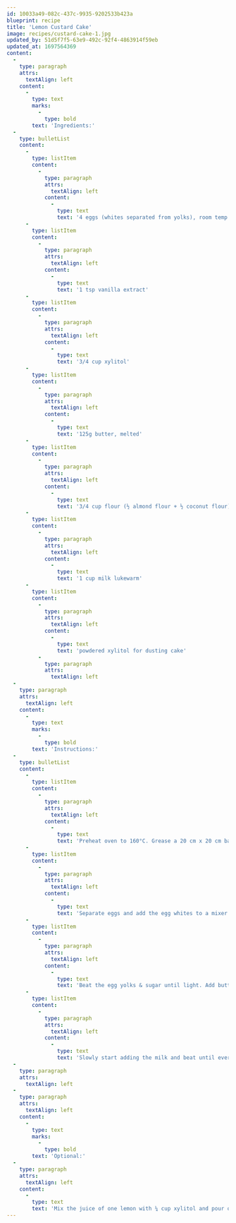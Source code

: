 ```yaml
---
id: 10033a49-082c-437c-9935-9202533b423a
blueprint: recipe
title: 'Lemon Custard Cake'
image: recipes/custard-cake-1.jpg
updated_by: 51d5f7f5-63e9-492c-92f4-4863914f59eb
updated_at: 1697564369
content:
  -
    type: paragraph
    attrs:
      textAlign: left
    content:
      -
        type: text
        marks:
          -
            type: bold
        text: 'Ingredients:'
  -
    type: bulletList
    content:
      -
        type: listItem
        content:
          -
            type: paragraph
            attrs:
              textAlign: left
            content:
              -
                type: text
                text: '4 eggs (whites separated from yolks), room temp'
      -
        type: listItem
        content:
          -
            type: paragraph
            attrs:
              textAlign: left
            content:
              -
                type: text
                text: '1 tsp vanilla extract'
      -
        type: listItem
        content:
          -
            type: paragraph
            attrs:
              textAlign: left
            content:
              -
                type: text
                text: '3/4 cup xylitol'
      -
        type: listItem
        content:
          -
            type: paragraph
            attrs:
              textAlign: left
            content:
              -
                type: text
                text: '125g butter, melted'
      -
        type: listItem
        content:
          -
            type: paragraph
            attrs:
              textAlign: left
            content:
              -
                type: text
                text: '3/4 cup flour (½ almond flour + ½ coconut flour)'
      -
        type: listItem
        content:
          -
            type: paragraph
            attrs:
              textAlign: left
            content:
              -
                type: text
                text: '1 cup milk lukewarm'
      -
        type: listItem
        content:
          -
            type: paragraph
            attrs:
              textAlign: left
            content:
              -
                type: text
                text: 'powdered xylitol for dusting cake'
          -
            type: paragraph
            attrs:
              textAlign: left
  -
    type: paragraph
    attrs:
      textAlign: left
    content:
      -
        type: text
        marks:
          -
            type: bold
        text: 'Instructions:'
  -
    type: bulletList
    content:
      -
        type: listItem
        content:
          -
            type: paragraph
            attrs:
              textAlign: left
            content:
              -
                type: text
                text: 'Preheat oven to 160°C. Grease a 20 cm x 20 cm baking dish.'
      -
        type: listItem
        content:
          -
            type: paragraph
            attrs:
              textAlign: left
            content:
              -
                type: text
                text: 'Separate eggs and add the egg whites to a mixer and beat egg whites stiff. Place egg whites in a bowl and set aside.'
      -
        type: listItem
        content:
          -
            type: paragraph
            attrs:
              textAlign: left
            content:
              -
                type: text
                text: 'Beat the egg yolks & sugar until light. Add butter and vanilla. Beat for two mins. Add the flour and mix it in until fully incorporated.'
      -
        type: listItem
        content:
          -
            type: paragraph
            attrs:
              textAlign: left
            content:
              -
                type: text
                text: 'Slowly start adding the milk and beat until everything is well mixed together. Add the egg whites, and gently fold them in using a spatula, repeat until all egg whites are folded in. Pour batter into baking dish and bake for approx 60 minutes or until the top is lightly golden.'
  -
    type: paragraph
    attrs:
      textAlign: left
  -
    type: paragraph
    attrs:
      textAlign: left
    content:
      -
        type: text
        marks:
          -
            type: bold
        text: 'Optional:'
  -
    type: paragraph
    attrs:
      textAlign: left
    content:
      -
        type: text
        text: 'Mix the juice of one lemon with ¼ cup xylitol and pour over the hot cake. Leave in the baking dish until completely cool, then remove and serve.'
---
```


